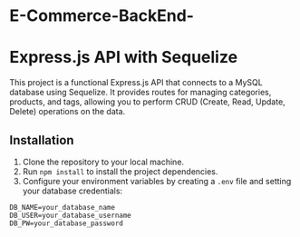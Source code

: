 # E-Commerce-BackEnd-

# Express.js API with Sequelize

This project is a functional Express.js API that connects to a MySQL database using Sequelize. It provides routes for managing categories, products, and tags, allowing you to perform CRUD (Create, Read, Update, Delete) operations on the data.

## Installation

1. Clone the repository to your local machine.
2. Run `npm install` to install the project dependencies.
3. Configure your environment variables by creating a `.env` file and setting your database credentials:

```plaintext
DB_NAME=your_database_name
DB_USER=your_database_username
DB_PW=your_database_password
